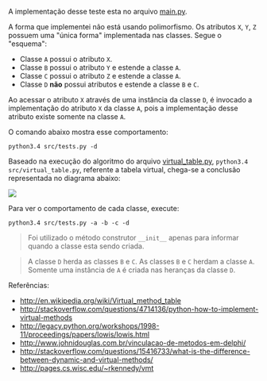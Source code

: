 A implementação desse teste esta no arquivo [main.py](https://github.com/johnidm/interview-tests/blob/master/test-two/src/main.py).

A forma que implementei não está usando polimorfismo. Os atributos `X`, `Y`, `Z` possuem uma "única forma" implementada nas classes. Segue o "esquema":

* Classe `A` possui o atributo `X`.
* Classe `B` possui o atributo `Y` e estende a classe `A`.
* Classe `C` possui o atributo `Z` e estende a classe `A`.
* Classe `D` **não** possui atributos e estende a classe `B` e `C`.

Ao acessar o atributo `X` através de uma instância da classe `D`, é invocado a implementação do atributo `X` da classe `A`, pois a implementação desse atributo existe somente na classe `A`.

O comando abaixo mostra esse comportamento:

```
python3.4 src/tests.py -d
```

Baseado na execução do algoritmo do arquivo [virtual_table.py](https://github.com/johnidm/interview-tests/blob/master/test-two/src/virtual_table.py), `python3.4 src/virtual_table.py`, referente a tabela virtual, chega-se a conclusão representada no diagrama abaixo:

![](https://raw.githubusercontent.com/johnidm/interview-tests/master/test-two/images/vt.png)

Para ver o comportamento de cada classe, execute:

```
python3.4 src/tests.py -a -b -c -d
```

> Foi utilizado o método construtor `__init__` apenas para informar quando a classe esta sendo criada.

> A classe `D` herda as classes `B` e `C`. As classes `B` e `C` herdam a classe `A`. Somente uma instância de `A` é criada nas heranças da classe `D`.

Referências:
* http://en.wikipedia.org/wiki/Virtual_method_table
* http://stackoverflow.com/questions/4714136/python-how-to-implement-virtual-methods
* http://legacy.python.org/workshops/1998-11/proceedings/papers/lowis/lowis.html
* http://www.johnidouglas.com.br/vinculacao-de-metodos-em-delphi/
* http://stackoverflow.com/questions/15416733/what-is-the-difference-between-dynamic-and-virtual-methods/
* http://pages.cs.wisc.edu/~rkennedy/vmt
